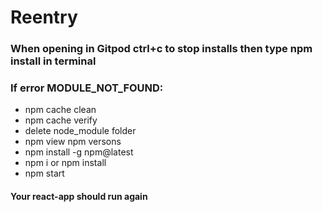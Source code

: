 # Reentry

### When opening in Gitpod ctrl+c to stop installs then type npm install in terminal   

### If error MODULE_NOT_FOUND:   
* npm cache clean   
* npm cache verify   
* delete node_module folder  
* npm view npm versons  
* npm install -g npm@latest   
* npm i or npm install  
* npm start   

#### Your react-app should run again